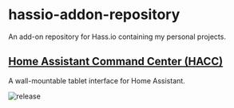 # hassio-addon-repository
An add-on repository for Hass.io containing my personal projects.

## [Home Assistant Command Center (HACC)](https://github.com/qJake/HADotNet.CommandCenter)

A wall-mountable tablet interface for Home Assistant.

![release](https://img.shields.io/github/v/release/qjake/HADotNet.CommandCenter?color=%2300CC00&logo=github&sort=semver)
